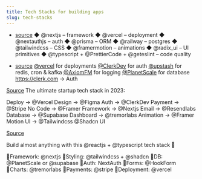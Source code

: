 ```yaml
---
title: Tech Stacks for building apps
slug: tech-stacks
---
```


- [source](https://twitter.com/steventey/status/1613928952921300992)
◆ @nextjs – framework
◆ @vercel – deployment
◆ @nextauthjs – auth
◆ @prisma – ORM
◆ @railway – postgres
◆ @tailwindcss – CSS
◆ @framermotion – animations
◆ @radix_ui – UI primitives
◆ @typescript + @PrettierCode + @geteslint – code quality



- [source](https://twitter.com/t3dotgg/status/1657488850472804353)
[@vercel](https://twitter.com/vercel) for deployments
[@ClerkDev](https://twitter.com/ClerkDev) for auth
[@upstash](https://twitter.com/upstash) for redis, cron & kafka
[@AxiomFM](https://twitter.com/AxiomFM) for logging
[@PlanetScale](https://twitter.com/PlanetScale) for database
https://clerk.com -> Auth


[Source](https://x.com/namyakhann/status/1692831270143754495?s=46)
The ultimate startup tech stack in 2023:

Deploy → @Vercel
Design → @Figma
Auth → @ClerkDev
Payment → @Stripe
No Code → @Framer
Framework → @Nextjs
Email → @Resendlabs
Database → @Supabase
Dashboard → @tremorlabs
Animation → @Framer Motion
UI → @Tailwindcss @Shadcn UI


[Source](https://x.com/realstoman/status/1692834575678910959?s=46)

Build almost anything with this @reactjs + @typescript  tech stack 🚀

🔸Framework: @nextjs
🔸Styling: @tailwindcss + @shadcn 
🔸DB: @PlanetScale or @supabase 
🔸Auth: NextAuth
🔸Forms: @HookForm 
🔸Charts: @tremorlabs 
🔸Payments: @stripe 
🔸Deployment: @vercel 
